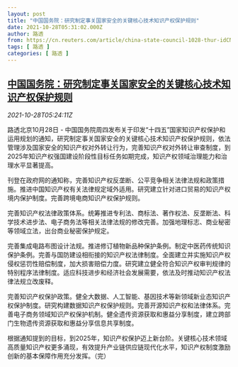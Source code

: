 ```yaml
---
layout: post
title: "中国国务院：研究制定事关国家安全的关键核心技术知识产权保护规则"
date: 2021-10-28T05:31:02.000Z
author: 路透
from: https://cn.reuters.com/article/china-state-council-1028-thur-idCNKBS2HI0JJ
tags: [ 路透 ]
categories: [ 路透 ]
---
```

<!--1635399062000-->
[中国国务院：研究制定事关国家安全的关键核心技术知识产权保护规则](https://cn.reuters.com/article/china-state-council-1028-thur-idCNKBS2HI0JJ)
------

<div>
<div><i>2021-10-28T05:24:11Z</i></div><p>路透北京10月28日 - 中国国务院周四发布关于印发“十四五”国家知识产权保护和运用规划的通知，研究制定事关国家安全的关键核心技术知识产权保护规则，依法管理涉及国家安全的知识产权对外转让行为，完善知识产权对外转让审查制度，到2025年知识产权强国建设阶段性目标任务如期完成，知识产权领域治理能力和治理水平显著提高。</p><p>刊登在政府网的通知称，完善知识产权反垄断、公平竞争相关法律法规和政策措施。推进中国知识产权有关法律规定域外适用。研究建立针对进口贸易的知识产权境内保护制度。完善跨境电商知识产权保护规则。</p><p>完善知识产权法律政策体系。统筹推进专利法、商标法、著作权法、反垄断法、科学技术进步法、电子商务法等相关法律法规的修改完善。加强地理标志、商业秘密等领域立法，出台商业秘密保护规定。</p><p>完善集成电路布图设计法规。推进修订植物新品种保护条例。制定中医药传统知识保护条例。完善与国防建设相衔接的知识产权法律制度。全面建立并实施知识产权侵权惩罚性赔偿制度，加大损害赔偿力度。研究建立健全符合知识产权审判规律的特别程序法律制度。适应科技进步和经济社会发展需要，依法及时推动知识产权法律法规立改废释。</p><p>完善知识产权保护政策。健全大数据、人工智能、基因技术等新领域新业态知识产权保护制度。研究构建数据知识产权保护规则。完善开源知识产权和法律体系。完善电子商务领域知识产权保护机制。健全遗传资源获取和惠益分享制度，建立跨部门生物遗传资源获取和惠益分享信息共享制度。</p><p>根据通知提到的目标，到2025年，知识产权保护迈上新台阶。关键核心技术领域高质量知识产权更多涌现，有效提升产业链供应链现代化水平，知识产权制度激励创新的基本保障作用充分发挥。（完）</p>
</div>
